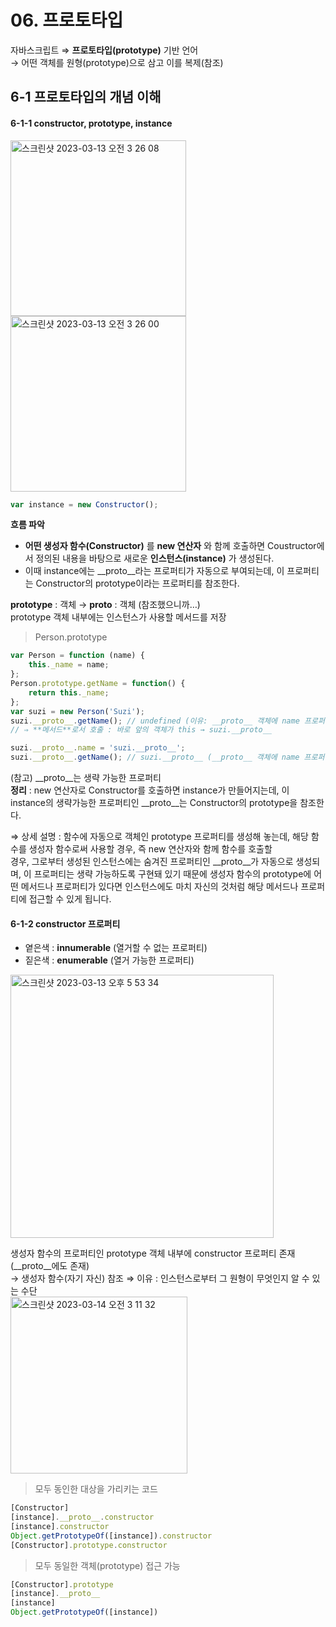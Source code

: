 # 06. 프로토타입

자바스크립트 ⇒ **프로토타입(prototype)** 기반 언어  
→ 어떤 객체를 원형(prototype)으로 삼고 이를 복제(참조)  

## 6-1 프로토타입의 개념 이해

#### 6-1-1 constructor, prototype, instance
<div>
  <img width="281" alt="스크린샷 2023-03-13 오전 3 26 08" src="https://user-images.githubusercontent.com/101851472/224783537-0eeb4879-d256-4d74-9120-1b8fbcc7ad33.png">
  <img width="281" alt="스크린샷 2023-03-13 오전 3 26 00" src="https://user-images.githubusercontent.com/101851472/224783547-f18f0601-4001-4765-b8da-06b6819179c7.png">
</div>

```jsx
var instance = new Constructor();
```

**흐름 파악**
- **어떤 생성자 함수(Constructor)** 를 **new 연산자** 와 함께 호출하면 Coustructor에서 정의된 내용을 바탕으로 새로운 **인스턴스(instance)** 가 생성된다.  
- 이때 instance에는 __proto__라는 프로퍼티가 자동으로 부여되는데, 이 프로퍼티는 Constructor의 prototype이라는 프로퍼티를 참조한다.  

**prototype** : 객체 → **__proto__** : 객체 (참조했으니까…)  
prototype 객체 내부에는 인스턴스가 사용할 메서드를 저장

> Person.prototype
```jsx
var Person = function (name) {
	this._name = name;
};
Person.prototype.getName = function() {
	return this._name;
};
var suzi = new Person('Suzi');
suzi.__proto__.getName(); // undefined (이유: __proto__ 객체에 name 프로퍼티가 없어서) 
// ⇒ **메서드**로서 호출 : 바로 앞의 객체가 this → suzi.__proto__ 

suzi.__proto__.name = 'suzi.__proto__';
suzi.__proto__.getName(); // suzi.__proto__ (__proto__ 객체에 name 프로퍼티에 할당 후)
```

(참고) __proto__는 생략 가능한 프로퍼티  
**정리** : new 연산자로 Constructor를 호출하면 instance가 만들어지는데, 이 instance의 생략가능한 프로퍼티인 __proto__는 Constructor의 prototype을 참조한다.  

⇒ 상세 설명 : 함수에 자동으로 객체인 prototype 프로퍼티를 생성해 놓는데, 해당 함수를 생성자 함수로써 사용할 경우, 즉 new 연산자와 함께 함수를 호출할  
경우, 그로부터 생성된 인스턴스에는 숨겨진 프로퍼티인 __proto__가 자동으로 생성되며, 이 프로퍼티는 생략 가능하도록 구현돼 있기 때문에 생성자 함수의 
prototype에 어떤 메서드나 프로퍼티가 있다면 인스턴스에도 마치 자신의 것처럼 해당 메서드나 프로퍼티에 접근할 수 있게 됩니다.  

#### 6-1-2 constructor 프로퍼티
- 옅은색 : **innumerable** (열거할 수 없는 프로퍼티)  
- 짙은색 : **enumerable** (열거 가능한 프로퍼티)  
<img width="421" alt="스크린샷 2023-03-13 오후 5 53 34" src="https://user-images.githubusercontent.com/101851472/224785676-1bd8796e-b8d2-4ccf-89dc-c241b15b08e5.png">

생성자 함수의 프로퍼티인 prototype 객체 내부에 constructor 프로퍼티 존재 (__proto__에도 존재)  
→ 생성자 함수(자기 자신) 참조
⇒ 이유 : 인스턴스로부터 그 원형이 무엇인지 알 수 있는 수단  
<img width="283" alt="스크린샷 2023-03-14 오전 3 11 32" src="https://user-images.githubusercontent.com/101851472/224793975-4e8dc299-9537-410a-a04d-98e88c4851f9.png">

> 모두 동인한 대상을 가리키는 코드
```jsx
[Constructor]
[instance].__proto__.constructor
[instance].constructor
Object.getPrototypeOf([instance]).constructor
[Constructor].prototype.constructor
```

> 모두 동일한 객체(prototype) 접근 가능
```jsx
[Constructor].prototype
[instance].__proto__
[instance]
Object.getPrototypeOf([instance])
```

